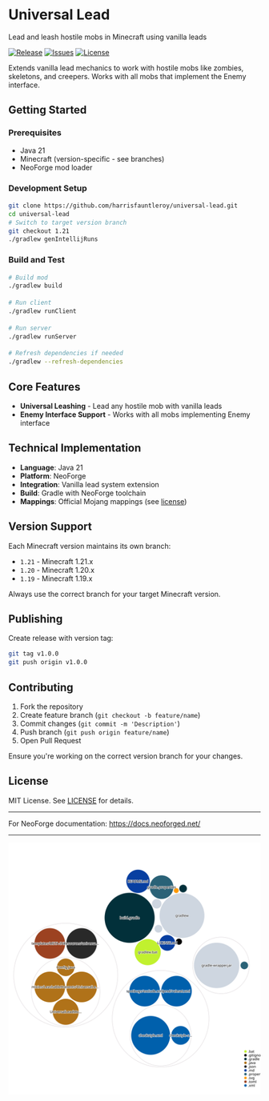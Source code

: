 # Universal Lead

Lead and leash hostile mobs in Minecraft using vanilla leads

[![Release](https://img.shields.io/github/v/release/harrisfauntleroy/universal-lead)](https://github.com/harrisfauntleroy/universal-lead/releases)
[![Issues](https://img.shields.io/github/issues/harrisfauntleroy/universal-lead)](https://github.com/harrisfauntleroy/universal-lead/issues)
[![License](https://img.shields.io/github/license/harrisfauntleroy/universal-lead)](LICENSE)

Extends vanilla lead mechanics to work with hostile mobs like zombies, skeletons, and creepers. Works with all mobs that implement the Enemy interface.

## Getting Started

### Prerequisites

- Java 21
- Minecraft (version-specific - see branches)
- NeoForge mod loader

### Development Setup

```bash
git clone https://github.com/harrisfauntleroy/universal-lead.git
cd universal-lead
# Switch to target version branch
git checkout 1.21
./gradlew genIntellijRuns
```

### Build and Test

```bash
# Build mod
./gradlew build

# Run client
./gradlew runClient

# Run server
./gradlew runServer

# Refresh dependencies if needed
./gradlew --refresh-dependencies
```

## Core Features

- **Universal Leashing** - Lead any hostile mob with vanilla leads
- **Enemy Interface Support** - Works with all mobs implementing Enemy interface

## Technical Implementation

- **Language**: Java 21
- **Platform**: NeoForge
- **Integration**: Vanilla lead system extension
- **Build**: Gradle with NeoForge toolchain
- **Mappings**: Official Mojang mappings (see [license](https://github.com/NeoForged/NeoForm/blob/main/Mojang.md))

## Version Support

Each Minecraft version maintains its own branch:

- `1.21` - Minecraft 1.21.x
- `1.20` - Minecraft 1.20.x  
- `1.19` - Minecraft 1.19.x

Always use the correct branch for your target Minecraft version.

## Publishing

Create release with version tag:

```bash
git tag v1.0.0
git push origin v1.0.0
```

## Contributing

1. Fork the repository
2. Create feature branch (`git checkout -b feature/name`)
3. Commit changes (`git commit -m 'Description'`)
4. Push branch (`git push origin feature/name`)
5. Open Pull Request

Ensure you're working on the correct version branch for your changes.

## License

MIT License. See [LICENSE](LICENSE) for details.

---

For NeoForge documentation: <https://docs.neoforged.net/>

---

![Visualization of this repo](./diagram.svg)
